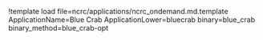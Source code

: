 !template load file=ncrc/applications/ncrc_ondemand.md.template ApplicationName=Blue Crab ApplicationLower=bluecrab binary=blue_crab binary_method=blue_crab-opt
